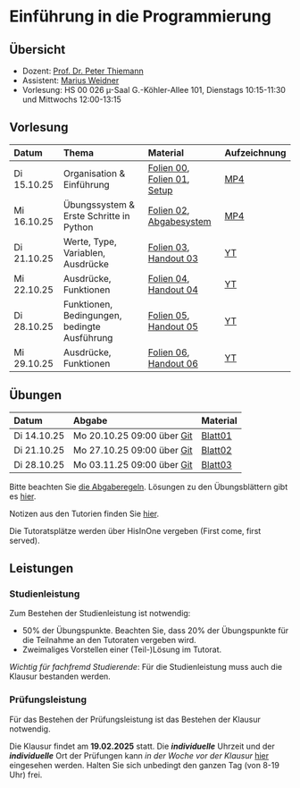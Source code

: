 # Einführung in die Programmierung

## Übersicht

- Dozent: [Prof. Dr. Peter Thiemann](/team/thiemann.md)
- Assistent: [Marius Weidner](/team/weidner.md)
- Vorlesung: HS 00 026 µ-Saal G.-Köhler-Allee 101, Dienstags 10:15-11:30 und Mittwochs 12:00-13:15

## Vorlesung

| Datum | Thema | Material | Aufzeichnung
|:-----|:-----|:-----|:-----|
| Di 15.10.25 | Organisation & Einführung | [Folien 00][lecture00-slides], [Folien 01][lecture00-slides1], [Setup][lecture00-script1] | [MP4][lecture00-recording] |
| Mi 16.10.25 | Übungssystem & Erste Schritte in Python | [Folien 02][lecture01-slides], [Abgabesystem][lecture01-script2] | [MP4][lecture01-recording] |
| Di 21.10.25 | Werte, Type, Variablen, Ausdrücke | [Folien 03][lecture03-slides], [Handout 03][lecture03-handout] | [YT][lecture03-yt] |
| Mi 22.10.25 | Ausdrücke, Funktionen | [Folien 04][lecture04-slides], [Handout 04][lecture04-handout] | [YT][lecture04-yt] |
| Di 28.10.25 | Funktionen, Bedingungen, bedingte Ausführung | [Folien 05][lecture05-slides], [Handout 05][lecture05-handout] | [YT][lecture05-yt] |
| Mi 29.10.25 | Ausdrücke, Funktionen | [Folien 06][lecture06-slides], [Handout 06][lecture06-handout] | [YT][lecture06-yt] |

[lecture00-slides]:  /teaching/25ws/eidp/slides/infoI00.pdf
[lecture00-slides1]: /teaching/25ws/eidp/slides/infoI01.pdf
[lecture00-recording]: https://archive.informatik.uni-freiburg.de/courses/proglang/2025-WS-Info1/2025-10-14-lecture.mp4
[lecture00-script1]: eidp/setup/setup.html
[lecture01-slides]: /teaching/25ws/eidp/slides/infoI02.pdf
[lecture01-recording]: https://archive.informatik.uni-freiburg.de/courses/proglang/2025-WS-Info1/2025-10-15-lecture.mp4
[lecture01-script2]:  eidp/abgabesystem/abgabesystem.html
[lecture03-slides]: /teaching/25ws/eidp/slides/infoI03.pdf
[lecture03-handout]: /teaching/25ws/eidp/slides/infoI03-handout.pdf
[lecture03-yt]: https://youtube.com/live/5qguQY0_uqQ?feature=share
[lecture04-slides]: /teaching/25ws/eidp/slides/infoI04.pdf
[lecture04-handout]: /teaching/25ws/eidp/slides/infoI04-handout.pdf
[lecture04-yt]: https://youtube.com/live/ZA5TVKabGkU?feature=share
[lecture05-slides]: /teaching/25ws/eidp/slides/infoI05.pdf
[lecture05-handout]: /teaching/25ws/eidp/slides/infoI05-handout.pdf
[lecture05-yt]: https://youtube.com/live/Yr1CJ5o9SpM?feature=share
[lecture06-slides]: /teaching/25ws/eidp/slides/infoI06.pdf
[lecture06-handout]: /teaching/25ws/eidp/slides/infoI06-handout.pdf
[lecture06-yt]: https://youtube.com/live/7kRhH3lau7Q?feature=share

## Übungen

| Datum | Abgabe | Material |
|:-----|:-----|:-----|
| Di 14.10.25 | Mo 20.10.25 09:00 über [Git][git] | [Blatt01][exercise01-pdf]
| Di 21.10.25 | Mo 27.10.25 09:00 über [Git][git] | [Blatt02][exercise02-pdf]
| Di 28.10.25 | Mo 03.11.25 09:00 über [Git][git] | [Blatt03][exercise03-pdf]

[git]: https://git.laurel.informatik.uni-freiburg.de
[exercise01-pdf]: /teaching/25ws/eidp/exercises/sheet01.pdf
[exercise02-pdf]: /teaching/25ws/eidp/exercises/sheet02.pdf
[exercise03-pdf]: /teaching/25ws/eidp/exercises/sheet03.pdf

Bitte beachten Sie [die Abgaberegeln](/teaching/25ws/eidp/rules.html).
Lösungen zu den Übungsblättern gibt es [hier](https://git.laurel.informatik.uni-freiburg.de/2025WS-EidP/solutions).

Notizen aus den Tutorien finden Sie [hier](https://git.laurel.informatik.uni-freiburg.de/2025WS-EidP/tutor-notes).

Die Tutoratsplätze werden über HisInOne vergeben (First come, first served).

## Leistungen

### Studienleistung

Zum Bestehen der Studienleistung ist notwendig:

- 50% der Übungspunkte. Beachten Sie, dass 20% der Übungspunkte für die Teilnahme an den Tutoraten vergeben wird.
- Zweimaliges Vorstellen einer (Teil-)Lösung im Tutorat.

_Wichtig für fachfremd Studierende_: Für die Studienleistung muss auch die Klausur bestanden werden.

### Prüfungsleistung

Für das Bestehen der Prüfungsleistung ist das Bestehen der Klausur notwendig.

Die Klausur findet am **19.02.2025** statt.
Die **_individuelle_** Uhrzeit und der **_individuelle_** Ort der Prüfungen kann _in der Woche vor der Klausur_ [hier](/teaching/25ws/eidp.html) eingesehen werden. Halten Sie sich unbedingt den ganzen Tag (von 8-19 Uhr) frei.
